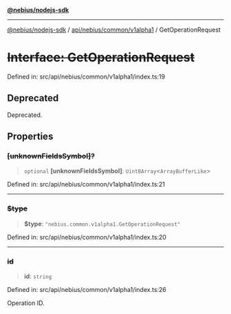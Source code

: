 [**@nebius/nodejs-sdk**](../../../../../README.md)

---

[@nebius/nodejs-sdk](../../../../../README.md) / [api/nebius/common/v1alpha1](../README.md) / GetOperationRequest

# ~~Interface: GetOperationRequest~~

Defined in: src/api/nebius/common/v1alpha1/index.ts:19

## Deprecated

Deprecated.

## Properties

### ~~\[unknownFieldsSymbol\]?~~

> `optional` **\[unknownFieldsSymbol\]**: `Uint8Array`\<`ArrayBufferLike`\>

Defined in: src/api/nebius/common/v1alpha1/index.ts:21

---

### ~~$type~~

> **$type**: `"nebius.common.v1alpha1.GetOperationRequest"`

Defined in: src/api/nebius/common/v1alpha1/index.ts:20

---

### ~~id~~

> **id**: `string`

Defined in: src/api/nebius/common/v1alpha1/index.ts:26

Operation ID.
